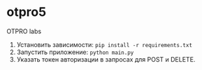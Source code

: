 # otpro5
OTPRO labs

1. Установить зависимости:
`pip install -r requirements.txt`
2. Запустить приложение:
`python main.py`
3. Указать токен авторизации в запросах для POST и DELETE.
